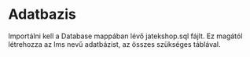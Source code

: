 # Adatbazis
Importálni kell a Database mappában lévő jatekshop.sql fájlt. 
Ez magától létrehozza az lms nevű adatbázist, az összes szükséges táblával.

